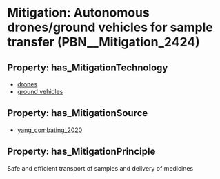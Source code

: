# Mitigation: __Autonomous drones/ground vehicles for sample transfer__ (PBN__Mitigation_2424)

## Property: has_MitigationTechnology

* [drones](../Technology/PBN__Technology_864)
* [ground vehicles](../Technology/PBN__Technology_4493)

## Property: has_MitigationSource

* [yang_combating_2020](../Article/PBN__Article_23)

## Property: has_MitigationPrinciple

Safe and efficient transport of samples and delivery of medicines

